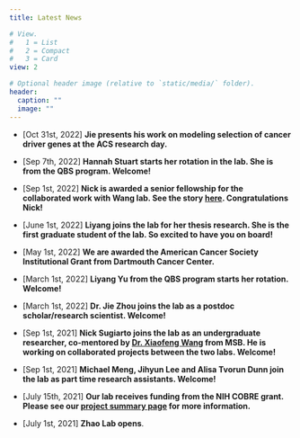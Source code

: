 ```yaml
---
title: Latest News

# View.
#   1 = List
#   2 = Compact
#   3 = Card
view: 2

# Optional header image (relative to `static/media/` folder).
header:
  caption: ""
  image: ""
---
```


* [Oct 31st, 2022] **Jie presents his work on modeling selection of cancer driver genes at the ACS research day.**

* [Sep 7th, 2022] **Hannah Stuart starts her rotation in the lab. She is from the QBS program. Welcome!**

* [Sep 1st, 2022] **Nick is awarded a senior fellowship for the collaborated work with Wang lab. See the story [here](https://www.dartmouthcollegefund.org/story/senior-fellow-nicholas-sugiarto-%E2%80%9923-mixes-humor-and-serious-research). Congratulations Nick!**

* [June 1st, 2022] **Liyang joins the lab for her thesis research. She is the first graduate student of the lab. So excited to have you on board!**

* [May 1st, 2022] **We are awarded the American Cancer Society Institutional Grant from Dartmouth Cancer Center.**

* [March 1st, 2022] **Liyang Yu from the QBS program starts her rotation. Welcome!**

* [March 1st, 2022] **Dr. Jie Zhou joins the lab as a postdoc scholar/research scientist. Welcome!**

* [Sep 1st, 2021] **Nick Sugiarto joins the lab as an undergraduate researcher, co-mentored by [Dr. Xiaofeng Wang](https://www.wang-lab.co/)  from MSB. He is working on collaborated projects between the two labs. Welcome!**

* [Sep 1st, 2021] **Michael Meng, Jihyun Lee and Alisa Tvorun Dunn join the lab as part time research assistants. Welcome!**

* [July 15th, 2021] **Our lab receives funding from the NIH COBRE grant. Please see our [project summary page](https://sites.dartmouth.edu/cqb/projects/siming-somatic-mutations/) for more information.**

* [July 1st, 2021] **Zhao Lab opens**.

